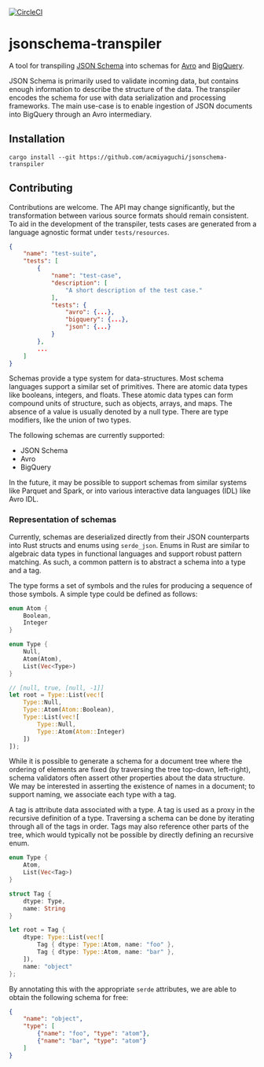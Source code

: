 [![CircleCI](https://circleci.com/gh/acmiyaguchi/jsonschema-transpiler.svg?style=svg)](https://circleci.com/gh/acmiyaguchi/jsonschema-transpiler)
# jsonschema-transpiler

A tool for transpiling [JSON Schema](https://json-schema.org/) into schemas for
[Avro](https://avro.apache.org/docs/current/index.html#schemas) and
[BigQuery](https://cloud.google.com/bigquery/docs/schemas).

JSON Schema is primarily used to validate incoming data, but contains enough
information to describe the structure of the data. The transpiler encodes the
schema for use with data serialization and processing frameworks. The main
use-case is to enable ingestion of JSON documents into BigQuery through an Avro
intermediary.


## Installation

```
cargo install --git https://github.com/acmiyaguchi/jsonschema-transpiler
```

## Contributing

Contributions are welcome. The API may change significantly, but the
transformation between various source formats should remain consistent. To aid
in the development of the transpiler, tests cases are generated from a language
agnostic format under `tests/resources`.

```json
{
    "name": "test-suite",
    "tests": [
        {
            "name": "test-case",
            "description": [
                "A short description of the test case."
            ],
            "tests": {
                "avro": {...},
                "bigquery": {...},
                "json": {...}
            }
        },
        ...
    ]
}
```

Schemas provide a type system for data-structures. Most schema languages support
a similar set of primitives. There are atomic data types like booleans,
integers, and floats. These atomic data types can form compound units of
structure, such as objects, arrays, and maps. The absence of a value is usually
denoted by a null type. There are type modifiers, like the union of two types.

The following schemas are currently supported:

* JSON Schema
* Avro
* BigQuery

In the future, it may be possible to support schemas from similar systems like
Parquet and Spark, or into various interactive data languages (IDL) like
Avro IDL.

### Representation of schemas
Currently, schemas are deserialized directly from their JSON counterparts into
Rust structs and enums using `serde_json`. Enums in Rust are similar to algebraic
data types in functional languages and support robust pattern matching. As such,
a common pattern is to abstract a schema into a type and a tag.

The type forms a set of symbols and the rules for producing a sequence of those
symbols. A simple type could be defined as follows:

```rust
enum Atom {
    Boolean,
    Integer
}

enum Type {
    Null,
    Atom(Atom),
    List(Vec<Type>)
}

// [null, true, [null, -1]]
let root = Type::List(vec![
    Type::Null,
    Type::Atom(Atom::Boolean),
    Type::List(vec![
        Type::Null,
        Type::Atom(Atom::Integer)
    ])
]);
```

While it is possible to generate a schema for a document tree where the ordering
of elements are fixed (by traversing the tree top-down, left-right), schema
validators often assert other properties about the data structure. We may be
interested in asserting the existence of names in a document; to support naming,
we associate each type with a tag.

A tag is attribute data associated with a type. A tag is used as a proxy in the
recursive definition of a type. Traversing a schema can be done by iterating
through all of the tags in order. Tags may also reference other parts of the
tree, which would typically not be possible by directly defining an recursive
enum.


```rust
enum Type {
    Atom,
    List(Vec<Tag>)
}

struct Tag {
    dtype: Type,
    name: String
}

let root = Tag {
    dtype: Type::List(vec![
        Tag { dtype: Type::Atom, name: "foo" },
        Tag { dtype: Type::Atom, name: "bar" },
    ]),
    name: "object"
};
```

By annotating this with the appropriate `serde` attributes, we are able to obtain
the following schema for free:

```json
{
    "name": "object",
    "type": [
        {"name": "foo", "type": "atom"},
        {"name": "bar", "type": "atom"}
    ]
}
```